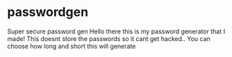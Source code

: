 # passwordgen
Super secure password gen
Hello there this is my password generator that I made! This doesnt store the passwords so it cant get hacked.. You can choose how long and short this will generate
